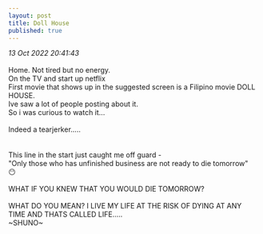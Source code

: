 ```yaml
---
layout: post
title: Doll House
published: true
---
```

_13 Oct 2022 20:41:43_
<br>
<br>
Home. Not tired but no energy.
<br>
On the TV and start up netflix
<br>
First movie that shows up in the suggested screen is a Filipino movie DOLL HOUSE.
<br>
Ive saw a lot of people posting about it.
<br>
So i was curious to watch it...
<br>
<br>
Indeed a tearjerker.....
<br>
<br>
<br>
This line in the start just caught me off guard -
<br>
"Only those who has unfinished business are not ready to die tomorrow"
<br>
😶
<br>
<br>
WHAT IF YOU KNEW THAT YOU WOULD DIE TOMORROW?
<br>
<br>
WHAT DO YOU MEAN? I LIVE MY LIFE  AT THE RISK OF DYING AT ANY TIME AND THATS CALLED LIFE.....
<br>
~SHUNO~
